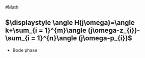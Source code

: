 #Math 
## $\displaystyle \angle H(j\omega)=\angle k+\sum_{i = 1}^{m}\angle (j\omega-z_{i})-\sum_{i = 1}^{n}\angle (j\omega-p_{i})$
* Bode phase